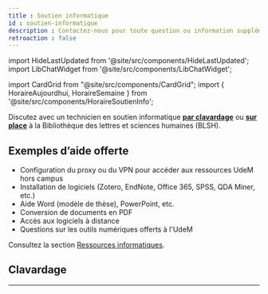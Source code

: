 ```yaml
---
title : Soutien informatique
id : soutien-informatique
description : Contactez-nous pour toute question ou information supplémentaire.
retroaction : false
---
```


import HideLastUpdated from '@site/src/components/HideLastUpdated';
import LibChatWidget from '@site/src/components/LibChatWidget';

<HideLastUpdated/>

import CardGrid from "@site/src/components/CardGrid";
import { HoraireAujourdhui, HoraireSemaine } from '@site/src/components/HoraireSoutienInfo';

Discutez avec un technicien en soutien informatique [**par clavardage**](#clavardage) ou [**sur place**](https://bib.umontreal.ca/espaces/#lsh) à la Bibliothèque des lettres et sciences humaines (BLSH).

## Exemples d’aide offerte
- Configuration du proxy ou du VPN pour accéder aux ressources UdeM hors campus  
- Installation de logiciels (Zotero, EndNote, Office 365, SPSS, QDA Miner, etc.)  
- Aide Word (modèle de thèse), PowerPoint, etc.  
- Conversion de documents en PDF  
- Accès aux logiciels à distance  
- Questions sur les outils numériques offerts à l'UdeM

Consultez la section [Ressources informatiques](../informatique/index.md).

<HoraireSemaine codeBib="ss" />

## Clavardage

<LibChatWidget hash="9ee6ed73a6fb1854335aacfa8a7497ef4acaff4303c125783909dacc7b3200b9" />

---

